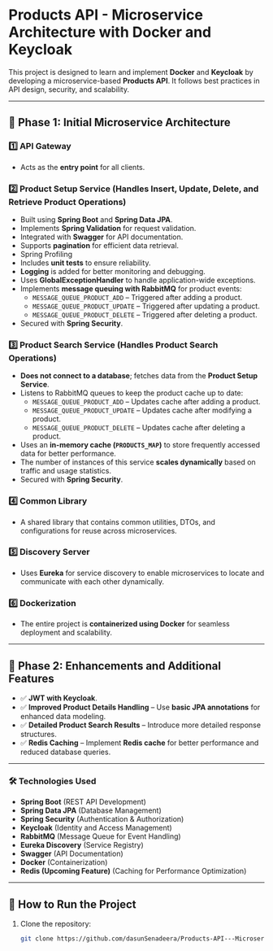 # Products API - Microservice Architecture with Docker and Keycloak

This project is designed to learn and implement **Docker** and **Keycloak** by developing a microservice-based **Products API**. It follows best practices in API design, security, and scalability.

---

## 🚀 Phase 1: Initial Microservice Architecture  

### 1️⃣ API Gateway  
- Acts as the **entry point** for all clients.   

### 2️⃣ Product Setup Service (Handles Insert, Update, Delete, and Retrieve Product Operations)  
- Built using **Spring Boot** and **Spring Data JPA**.  
- Implements **Spring Validation** for request validation.  
- Integrated with **Swagger** for API documentation.  
- Supports **pagination** for efficient data retrieval.
- Spring Profiling  
- Includes **unit tests** to ensure reliability.  
- **Logging** is added for better monitoring and debugging.  
- Uses **GlobalExceptionHandler** to handle application-wide exceptions.  
- Implements **message queuing with RabbitMQ** for product events:  
  - `MESSAGE_QUEUE_PRODUCT_ADD` – Triggered after adding a product.  
  - `MESSAGE_QUEUE_PRODUCT_UPDATE` – Triggered after updating a product.  
  - `MESSAGE_QUEUE_PRODUCT_DELETE` – Triggered after deleting a product.  
- Secured with **Spring Security**.  

### 3️⃣ Product Search Service (Handles Product Search Operations)  
- **Does not connect to a database**; fetches data from the **Product Setup Service**.  
- Listens to RabbitMQ queues to keep the product cache up to date:  
  - `MESSAGE_QUEUE_PRODUCT_ADD` – Updates cache after adding a product.  
  - `MESSAGE_QUEUE_PRODUCT_UPDATE` – Updates cache after modifying a product.  
  - `MESSAGE_QUEUE_PRODUCT_DELETE` – Updates cache after deleting a product.  
- Uses an **in-memory cache (`PRODUCTS_MAP`)** to store frequently accessed data for better performance.  
- The number of instances of this service **scales dynamically** based on traffic and usage statistics.  
- Secured with **Spring Security**.  

### 4️⃣ Common Library  
- A shared library that contains common utilities, DTOs, and configurations for reuse across microservices.  

### 5️⃣ Discovery Server  
- Uses **Eureka** for service discovery to enable microservices to locate and communicate with each other dynamically.  

### 6️⃣ Dockerization  
- The entire project is **containerized using Docker** for seamless deployment and scalability.  

---

## 📌 Phase 2: Enhancements and Additional Features  

- ✅ **JWT with Keycloak**.  
- ✅ **Improved Product Details Handling** – Use **basic JPA annotations** for enhanced data modeling.  
- ✅ **Detailed Product Search Results** – Introduce more detailed response structures.  
- ✅ **Redis Caching** – Implement **Redis cache** for better performance and reduced database queries.  

---

### 🛠️ **Technologies Used**
- **Spring Boot** (REST API Development)  
- **Spring Data JPA** (Database Management)  
- **Spring Security** (Authentication & Authorization)  
- **Keycloak** (Identity and Access Management)  
- **RabbitMQ** (Message Queue for Event Handling)  
- **Eureka Discovery** (Service Registry)  
- **Swagger** (API Documentation)  
- **Docker** (Containerization)  
- **Redis (Upcoming Feature)** (Caching for Performance Optimization)  

---

## 📜 **How to Run the Project**  
1. Clone the repository:  
   ```bash
   git clone https://github.com/dasunSenadeera/Products-API---Microservice-Architecture-with-Docker-and-Keycloak
